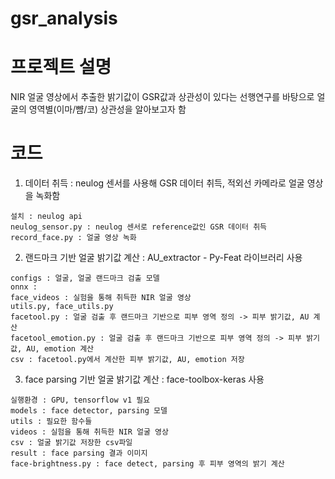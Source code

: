 # gsr_analysis
# 프로젝트 설명

NIR 얼굴 영상에서 추출한 밝기값이 GSR값과 상관성이 있다는 선행연구를 바탕으로 얼굴의 영역별(이마/뺨/코) 상관성을 알아보고자 함

# 코드
  1. 데이터 취득 : neulog 센서를 사용해 GSR 데이터 취득, 적외선 카메라로 얼굴 영상을 녹화함

    설치 : neulog api
    neulog_sensor.py : neulog 센서로 reference값인 GSR 데이터 취득
    record_face.py : 얼굴 영상 녹화

  2. 랜드마크 기반 얼굴 밝기값 계산 : AU_extractor - Py-Feat 라이브러리 사용

    configs : 얼굴, 얼굴 랜드마크 검출 모델
    onnx :
    face_videos : 실험을 통해 취득한 NIR 얼굴 영상
    utils.py, face_utils.py
    facetool.py : 얼굴 검출 후 랜드마크 기반으로 피부 영역 정의 -> 피부 밝기값, AU 계산
    facetool_emotion.py : 얼굴 검출 후 랜드마크 기반으로 피부 영역 정의 -> 피부 밝기값, AU, emotion 계산
    csv : facetool.py에서 계산한 피부 밝기값, AU, emotion 저장

  3. face parsing 기반 얼굴 밝기값 계산 : face-toolbox-keras 사용

    실행환경 : GPU, tensorflow v1 필요
    models : face detector, parsing 모델
    utils : 필요한 함수들
    videos : 실험을 통해 취득한 NIR 얼굴 영상
    csv : 얼굴 밝기값 저장한 csv파일
    result : face parsing 결과 이미지
    face-brightness.py : face detect, parsing 후 피부 영역의 밝기 계산

